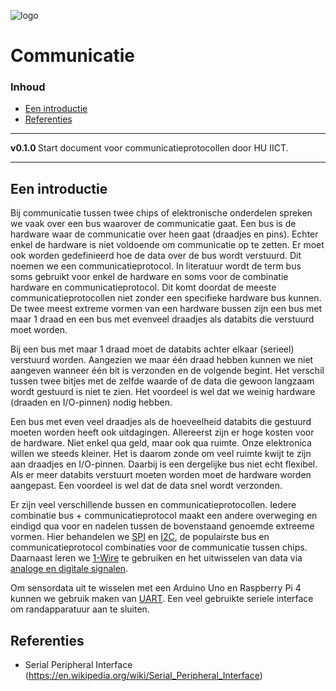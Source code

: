 ![logo](/hardware-interfacing/communicatie/SPI/img/SPI_timing_diagram_CS.svg) [](logo-id)

# Communicatie[](title-id) <!-- omit in toc -->

### Inhoud[](toc-id) <!-- omit in toc -->

- [Een introductie](#een-introductie)
- [Referenties](#referenties)

---

**v0.1.0 [](version-id)** Start document voor communicatieprotocollen door HU IICT[](author-id).

---

## Een introductie

Bij communicatie tussen twee chips of elektronische onderdelen spreken we vaak over een bus waarover de communicatie gaat. Een bus is de hardware waar de communicatie over heen gaat (draadjes en pins). Echter enkel de hardware is niet voldoende om communicatie op te zetten. Er moet ook worden gedefinieerd hoe de data over de bus wordt verstuurd. Dit noemen we een communicatieprotocol. In literatuur wordt de term bus soms gebruikt voor enkel de hardware en soms voor de combinatie hardware en communicatieprotocol. Dit komt doordat de meeste communicatieprotocollen niet zonder een specifieke hardware bus kunnen. De twee meest extreme vormen van een hardware bussen zijn een bus met maar 1 draad en een bus met evenveel draadjes als databits die verstuurd moet worden.

Bij een bus met maar 1 draad moet de databits achter elkaar (serieel) verstuurd worden. Aangezien we maar één draad hebben kunnen we niet aangeven wanneer één bit is verzonden en de volgende begint. Het verschil tussen twee bitjes met de zelfde waarde of de data die gewoon langzaam wordt gestuurd is niet te zien. Het voordeel is wel dat we weinig hardware (draaden en I/O-pinnen) nodig hebben.

Een bus met even veel draadjes als de hoeveelheid databits die gestuurd moeten worden heeft ook uitdagingen. Allereerst zijn er hoge kosten voor de hardware. Niet enkel qua geld, maar ook qua ruimte. Onze elektronica willen we steeds kleiner. Het is daarom zonde om veel ruimte kwijt te zijn aan draadjes en I/O-pinnen. Daarbij is een dergelijke bus niet echt flexibel. Als er meer databits verstuurt moeten worden moet de hardware worden aangepast. Een voordeel is wel dat de data snel wordt verzonden.

Er zijn veel verschillende bussen en communicatieprotocollen. Iedere combinatie bus + communicatieprotocol maakt een andere overweging en eindigd qua voor en nadelen tussen de bovenstaand genoemde extreeme vormen. Hier behandelen we [SPI](../communicatie/SPI/README.md) en [I2C](../communicatie/I2C/README.md), de populairste bus en communicatieprotocol combinaties voor de communicatie tussen chips. Daarnaast leren we [1-Wire](../communicatie/1-wire/README.md) te gebruiken en het uitwisselen van data via [analoge en digitale signalen](../communicatie/analoog-en-digitaal/README.md).

Om sensordata uit te wisselen met een Arduino Uno en Raspberry Pi 4 kunnen we gebruik maken van [UART](../communicatie/UART/README.md). Een veel gebruikte seriele interface om randapparatuur aan te sluiten.

## Referenties
- Serial Peripheral Interface (<https://en.wikipedia.org/wiki/Serial_Peripheral_Interface>)